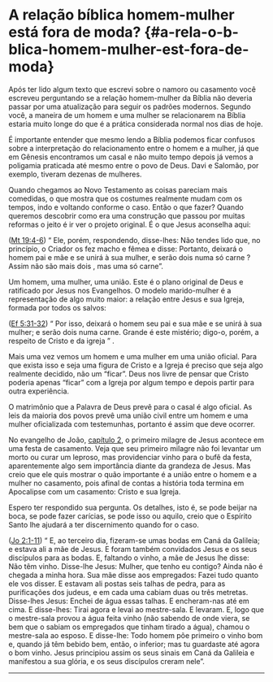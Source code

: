# A relação bíblica homem-mulher está fora de moda? {#a-rela-o-b-blica-homem-mulher-est-fora-de-moda}

Após ter lido algum texto que escrevi sobre o namoro ou casamento você escreveu perguntando se a relação homem-mulher da Bíblia não deveria passar por uma atualização para seguir os padrões modernos. Segundo você, a maneira de um homem e uma mulher se relacionarem na Bíblia estaria muito longe do que é a prática considerada normal nos dias de hoje.

É importante entender que mesmo lendo a Bíblia podemos ficar confusos sobre a interpretação do relacionamento entre o homem e a mulher, já que em Gênesis encontramos um casal e não muito tempo depois já vemos a poligamia praticada até mesmo entre o povo de Deus. Davi e Salomão, por exemplo, tiveram dezenas de mulheres.

Quando chegamos ao Novo Testamento as coisas pareciam mais comedidas, o que mostra que os costumes realmente mudam com os tempos, indo e voltando conforme o caso. Então o que fazer? Quando queremos descobrir como era uma construção que passou por muitas reformas o jeito é ir ver o projeto original. É o que Jesus aconselha aqui:

([Mt 19:4-6](http://bibliaonline.com.br/acf/mt/19/4-6)) “ Ele, porém, respondendo, disse-lhes: Não tendes lido que, no princípio, o Criador os fez macho e fêmea e disse: Portanto, deixará o homem pai e mãe e se unirá à sua mulher, e serão dois numa só carne ? Assim não são mais dois , mas uma só carne”.

Um homem, uma mulher, uma união. Este é o plano original de Deus e ratificado por Jesus nos Evangelhos. O modelo marido-mulher é a representação de algo muito maior: a relação entre Jesus e sua Igreja, formada por todos os salvos:

([Ef 5:31-32](http://bibliaonline.com.br/acf/ef/5/31-32)) “ Por isso, deixará o homem seu pai e sua mãe e se unirá à sua mulher; e serão dois numa carne. Grande é este mistério; digo-o, porém, a respeito de Cristo e da igreja ” .

Mais uma vez vemos um homem e uma mulher em uma união oficial. Para que exista isso e seja uma figura de Cristo e a Igreja é preciso que seja algo realmente decidido, não um “ficar”. Deus nos livre de pensar que Cristo poderia apenas “ficar” com a Igreja por algum tempo e depois partir para outra experiência.

O matrimônio que a Palavra de Deus prevê para o casal é algo oficial. As leis da maioria dos povos prevê uma união civil entre um homem e uma mulher oficializada com testemunhas, portanto é assim que deve ocorrer.

No evangelho de João, [capítulo 2](http://bibliaonline.com.br/acf/jo/2), o primeiro milagre de Jesus acontece em uma festa de casamento. Veja que seu primeiro milagre não foi levantar um morto ou curar um leproso, mas providenciar vinho para o bufê da festa, aparentemente algo sem importância diante da grandeza de Jesus. Mas creio que ele quis mostrar o quão importante é a união entre o homem e a mulher no casamento, pois afinal de contas a história toda termina em Apocalipse com um casamento: Cristo e sua Igreja.

Espero ter respondido sua pergunta. Os detalhes, isto é, se pode beijar na boca, se pode fazer carícias, se pode isso ou aquilo, creio que o Espírito Santo lhe ajudará a ter discernimento quando for o caso.

([Jo 2:1-11](http://bibliaonline.com.br/acf/jo/2/1-11)) “ E, ao terceiro dia, fizeram-se umas bodas em Caná da Galileia; e estava ali a mãe de Jesus. E foram também convidados Jesus e os seus discípulos para as bodas. E, faltando o vinho, a mãe de Jesus lhe disse: Não têm vinho. Disse-lhe Jesus: Mulher, que tenho eu contigo? Ainda não é chegada a minha hora. Sua mãe disse aos empregados: Fazei tudo quanto ele vos disser. E estavam ali postas seis talhas de pedra, para as purificações dos judeus, e em cada uma cabiam duas ou três metretas. Disse-lhes Jesus: Enchei de água essas talhas. E encheram-nas até em cima. E disse-lhes: Tirai agora e levai ao mestre-sala. E levaram. E, logo que o mestre-sala provou a água feita vinho (não sabendo de onde viera, se bem que o sabiam os empregados que tinham tirado a água), chamou o mestre-sala ao esposo. E disse-lhe: Todo homem põe primeiro o vinho bom e, quando já têm bebido bem, então, o inferior; mas tu guardaste até agora o bom vinho. Jesus principiou assim os seus sinais em Caná da Galileia e manifestou a sua glória, e os seus discípulos creram nele”.

*****